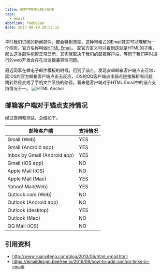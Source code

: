 ```yaml
---
title: 邮件中HTML锚点链接
tags:
  - email
abbrlink: faebe2a0
date: 2017-08-10 20:55:11
---
```

> 
平时我们订阅的新闻邮件，都会特别漂亮，这种带格式的Email其实可以理解为一个网页，官方名称叫做[HTML Email](https://en.wikipedia.org/wiki/HTML_email)。
查官方定义可以看到这就是HTML的子集，那么这类邮件能否正常显示，其实就取决于我们的邮箱客户端，等同于我们平时进行的web开发会存在浏览器兼容性问题。

最近同事在做电子邮件模板的时候，用到了锚点，发现安卓邮箱客户端点击正常，而IOS的官方邮箱客户端点击无反应，iOS的QQ客户端点击锚点链接解析有问题,跳转路径变成了手机文件系统的路径，看来是客户端对于HTML Email中的锚点支持情况不一。
![HTML Anchor](http://or0g12e5e.bkt.clouddn.com/blog/2017-08-10-133346.jpg)
## 邮箱客户端对于锚点支持情况
经过查询和测试，总结如下。

邮箱客户端 | 支持情况
---- | ---
Gmail (Web) | YES
Gmail (Android app) |  YES
Inbox by Gmail (Android app) | YES 
Gmail (iOS app) | NO
Apple Mail (iOS) | NO
Apple Mail (Mac) | YES
Yahoo! Mail(Web) | YES
Outlook.com (Web) | NO
Outlook (Android app) |	NO
Outlook (desktop) | YES
Outlook (Mac) | NO
QQ Mail (iOS) | NO

## 引用资料
+ http://www.ruanyifeng.com/blog/2013/06/html_email.html
+ https://emaildesign.beefree.io/2016/09/how-to-add-anchor-links-in-email/
